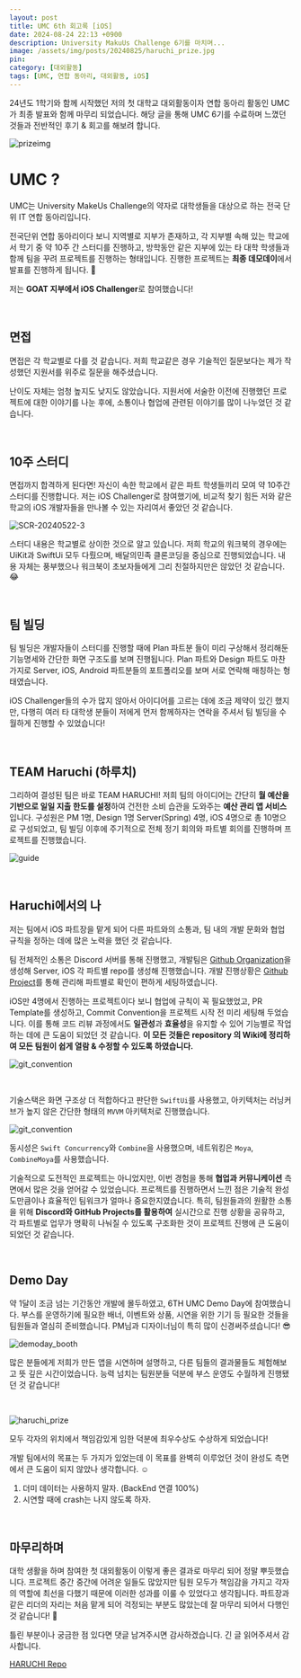 ```yaml
---
layout: post
title: UMC 6th 회고록 [iOS]
date: 2024-08-24 22:13 +0900
description: University MakuUs Challenge 6기를 마치며...
image: /assets/img/posts/20240825/haruchi_prize.jpg
pin:
category: [대외활동]
tags: [UMC, 연합 동아리, 대외활동, iOS]
---
```


24년도 1학기와 함께 시작했던 저의 첫 대학교 대외활동이자 연합 동아리 활동인 UMC가 최종 발표와 함께 마무리 되었습니다. 해당 글을 통해 UMC 6기를 수료하며 느꼈던 것들과 전반적인 후기 & 회고를 해보려 합니다. 

![prizeimg](/assets/img/posts/20240825/haruchi_all.JPG)

# UMC ?

UMC는 University MakeUs Challenge의 약자로 대학생들을 대상으로 하는 전국 단위 IT 연합 동아리입니다.

전국단위 연합 동아리이다 보니 지역별로 지부가 존재하고, 각 지부별 속해 있는 학교에서 학기 중 약 10주 간 스터디를 진행하고, 방학동안 같은 지부에 있는 타 대학 학생들과 함께 팀을 꾸려 프로젝트를 진행하는 형태입니다. 진행한 프로젝트는 **최종 데모데이**에서 발표를 진행하게 됩니다. 🥳

저는 **GOAT 지부에서 iOS Challenger**로 참여했습니다!

<br>



## 면접

면접은 각 학교별로 다를 것 같습니다. 저희 학교같은 경우 기술적인 질문보다는 제가 작성했던 지원서를 위주로 질문을 해주셨습니다.

난이도 자체는 엄청 높지도 낮지도 않았습니다. 지원서에 서술한 이전에 진행했던 프로젝트에 대한 이야기를 나눈 후에, 소통이나 협업에 관련된 이야기를 많이 나누었던 것 같습니다.

<br>



## 10주 스터디

면접까지 합격하게 된다면! 자신이 속한 학교에서 같은 파트 학생들끼리 모여 약 10주간 스터디를 진행합니다. 저는 iOS Challenger로 참여했기에, 비교적 찾기 힘든 저와 같은 학교의 iOS 개발자들을 만나볼 수 있는 자리여서 좋았던 것 같습니다. 

![SCR-20240522-3](/assets/img/posts/20240825/workbook.png)

스터디 내용은 학교별로 상이한 것으로 알고 있습니다. 저희 학교의 워크북의 경우에는 UiKit과 SwiftUi 모두 다뤘으며, 배달의민족 클론코딩을 중심으로 진행되었습니다. 내용 자체는 풍부했으나 워크북이 초보자들에게 그리 친절하지만은 않았던 것 같습니다. 😂

<br>



## 팀 빌딩

팀 빌딩은 개발자들이 스터디를 진행할 때에 Plan 파트분 들이 미리 구상해서 정리해둔 기능명세와 간단한 화면 구조도를 보며 진행됩니다. Plan 파트와 Design 파트도 마찬가지로 Server, iOS, Android 파트분들의 포트폴리오를 보며 서로 연락해 매칭하는 형태였습니다. 

iOS Challenger들의 수가 많지 않아서 아이디어를 고르는 데에 조금 제약이 있긴 했지만, 다행히 여러 타 대학생 분들이 저에게 먼저 함께하자는 연락을 주셔서 팀 빌딩을 수월하게 진행할 수 있었습니다! 

<br>



## TEAM Haruchi (하루치)

그리하여 결성된 팀은 바로 TEAM HARUCHI! 저희 팀의 아이디어는 간단히 **월 예산을 기반으로 일일 지출 한도를 설정**하여 건전한 소비 습관을 도와주는 **예산 관리 앱 서비스**입니다. 구성원은 PM 1명, Design 1명 Server(Spring) 4명, iOS 4명으로 총 10명으로 구성되었고, 팀 빌딩 이후에 주기적으로 전체 정기 회의와 파트별 회의를 진행하며 프로젝트를 진행했습니다.

![guide](/assets/img/posts/20240825/haruchi_guide.png)

<br>



## Haruchi에서의 나

저는 팀에서 iOS 파트장을 맡게 되어 다른 파트와의 소통과, 팀 내의 개발 문화와 협업 규칙을 정하는 데에 많은 노력을 했던 것 같습니다. 

팀 전체적인 소통은 Discord 서버를 통해 진행했고, 개발팀은 [Github Organization](https://github.com/Team-Haruchi)을 생성해 Server, iOS 각 파트별 repo를 생성해 진행했습니다. 개발 진행상황은 [Github Project](https://github.com/orgs/Team-Haruchi/projects/1)를 통해 관리해 파트별로 확인이 편하게 세팅하였습니다.

iOS만 4명에서 진행하는 프로젝트이다 보니 협업에 규칙이 꼭 필요했었고, PR Template를 생성하고, Commit Convention을 프로젝트 시작 전 미리 세팅해 두었습니다. 이를 통해 코드 리뷰 과정에서도 **일관성**과 **효율성**을 유지할 수 있어 기능별로 작업하는 데에 큰 도움이 되었던 것 같습니다. **이 모든 것들은 repository 의 Wiki에 정리하여 모든 팀원이 쉽게 열람 & 수정할 수 있도록 하였습니다.**

![git_convention](/assets/img/posts/20240825/git_convention.png)

<br>

기술스택은 화면 구조상 더 적합하다고 판단한 `SwiftUi`를 사용했고, 아키텍처는 러닝커브가 높지 않은 간단한 형태의 `MVVM` 아키텍처로 진행했습니다. 

![git_convention](/assets/img/posts/20240825/mvvm.png)



동시성은 `Swift Concurrency`와 `Combine`을 사용했으며, 네트워킹은 `Moya`, `CombineMoya`를 사용했습니다.



기술적으로 도전적인 프로젝트는 아니었지만, 이번 경험을 통해 **협업과 커뮤니케이션** 측면에서 많은 것을 얻어갈 수 있었습니다. 프로젝트를 진행하면서 느낀 점은 기술적 완성도만큼이나 효율적인 팀워크가 얼마나 중요한지였습니다. 특히, 팀원들과의 원활한 소통을 위해 **Discord와 GitHub Projects를 활용하여** 실시간으로 진행 상황을 공유하고, 각 파트별로 업무가 명확히 나눠질 수 있도록 구조화한 것이 프로젝트 진행에 큰 도움이 되었던 것 같습니다.

<br>



## Demo Day

약 1달이 조금 넘는 기간동안 개발에 몰두하였고, 6TH UMC Demo Day에 참여했습니다. 부스를 운영하기에 필요한 배너, 이벤트와 상품, 시연을 위한 기기 등 필요한 것들을 팀원들과 열심히 준비했습니다. PM님과 디자이너님이 특히 많이 신경써주셨습니다! 😎

![demoday_booth](/assets/img/posts/20240825/demoday_booth.png)

많은 분들에게 저희가 만든 앱을 시연하며 설명하고, 다른 팀들의 결과물들도 체험해보고 뜻 깊은 시간이었습니다. 능력 넘치는 팀원분들 덕분에 부스 운영도 수월하게 진행됐던 것 같습니다!

<br>

![haruchi_prize](/assets/img/posts/20240825/haruchi_prize.jpg)

모두 각자의 위치에서 책임감있게 임한 덕분에 최우수상도 수상하게 되었습니다!

개발 팀에서의 목표는 두 가지가 있었는데 이 목표를 완벽히 이루었던 것이 완성도 측면에서 큰 도움이 되지 않았나 생각합니다. ☺️

1. 더미 데이터는 사용하지 말자. (BackEnd 연결 100%)
2. 시연할 때에 crash는 나지 않도록 하자.

<br>



## 마무리하며

대학 생활을 하며 참여한 첫 대외활동이 이렇게 좋은 결과로 마무리 되어 정말 뿌듯했습니다. 프로젝트 중간 중간에 어려운 일들도 많았지만 팀원 모두가 책임감을 가지고 각자의 역할에 최선을 다했기 때문에 이러한 성과를 이룰 수 있었다고 생각됩니다. 파트장과 같은 리더의 자리는 처음 맡게 되어 걱정되는 부분도 많았는데 잘 마무리 되어서 다행인 것 같습니다! 🥹

틀린 부분이나 궁금한 점 있다면 댓글 남겨주시면 감사하겠습니다.  긴 글 읽어주셔서 감사합니다.

[HARUCHI Repo](https://github.com/Team-Haruchi/HARUCHI_iOS)
